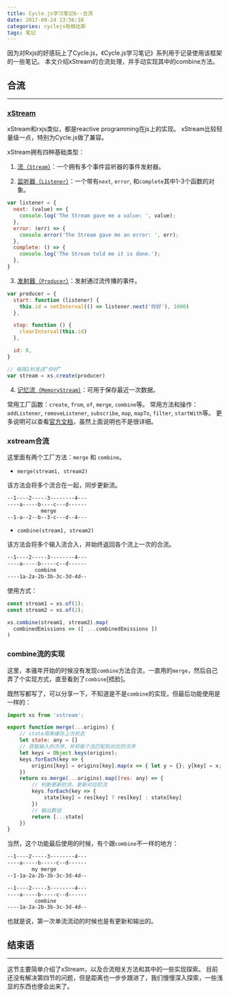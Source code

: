 ```yaml
---
title: Cycle.js学习笔记6--合流
date: 2017-09-24 13:56:18
categories: cyclejs哈根达斯
tags: 笔记
---
```

因为对Rxjs的好感玩上了Cycle.js，《Cycle.js学习笔记》系列用于记录使用该框架的一些笔记。
本文介绍xStream的合流处理，并手动实现其中的combine方法。
<!--more-->

## 合流
---

### [xStream](https://github.com/staltz/xStream)
xStream和rxjs类似，都是reactive programming在js上的实现。
xStream比较轻量级一点，特别为Cycle.js做了兼容。

xStream拥有四种基础类型：
1. [流（`Stream`）](https://github.com/staltz/xstream#stream)：一个拥有多个事件监听器的事件发射器。

2. [监听器（`Listener`）](https://github.com/staltz/xstream#listener)：一个带有`next`, `error`, 和`complete`其中1-3个函数的对象。

``` js
var listener = {
  next: (value) => {
    console.log('The Stream gave me a value: ', value);
  },
  error: (err) => {
    console.error('The Stream gave me an error: ', err);
  },
  complete: () => {
    console.log('The Stream told me it is done.');
  },
}
```

3. [发射器（`Producer`）](https://github.com/staltz/xstream#producer)：发射通过流传播的事件。

``` js
var producer = {
  start: function (listener) {
    this.id = setInterval(() => listener.next('你好'), 1000)
  },

  stop: function () {
    clearInterval(this.id)
  },

  id: 0,
}

// 每隔1秒发送“你好”
var stream = xs.create(producer)
```

4. [记忆流（`MemoryStream`）](https://github.com/staltz/xstream#memorystream)：可用于保存最近一次数据。

常用工厂函数：`create`, `from`, `of`, `merge`, `combine`等。
常用方法和操作：`addListener`, `removeListener`, `subscribe`, `map`, `mapTo`, `filter`, `startWith`等。
更多说明可以查看[官方文档](https://github.com/staltz/xStream)，虽然上面说明也不是很详细。

### xstream合流
这里面有两个工厂方法：`merge` 和 `combine`。

- `merge(stream1, stream2)`

该方法会将多个流合在一起，同步更新流。

``` md
--1----2-----3--------4---
----a-----b----c---d------
           merge
--1-a--2--b--3-c---d--4---
```

- `combine(stream1, stream2)`

该方法会将多个输入流合入，并始终返回各个流上一次的合流。

``` md
--1----2-----3--------4---
----a-----b-----c--d------
         combine
----1a-2a-2b-3b-3c-3d-4d--
```

使用方式：

``` js
const stream1 = xs.of(1);
const stream2 = xs.of(2);

xs.combine(stream1, stream2).map(
  combinedEmissions => ([ ...combinedEmissions ])
)
```

### combine流的实现
这里，本骚年开始的时候没有发现`combine`方法合流，一直用的`merge`，然后自己弄了个实现方式，直至看到了`combine`[捂脸]。

既然写都写了，可以分享一下，不知道是不是`combine`的实现，但最后功能使用是一样的：

``` js
import xs from 'xstream';

export function merge(...origins) {
    // state用来缓存上次状态
    let state: any = []
    // 获取输入的次序，并将每个流匹配到对应的次序
    let keys = Object.keys(origins);
    keys.forEach(key => {
        origins[key] = origins[key].map(x => { let y = {}; y[key] = x; return y; })
    })
    return xs.merge(...origins).map((res: any) => {
        // 判断更新的流，更新对应的流
        keys.forEach(key => {
            state[key] = res[key] ? res[key] : state[key]
        })
        // 输出数组
        return [...state]
    })
}
```

当然，这个功能最后使用的时候，有个跟`combine`不一样的地方：

``` md
--1----2-----3--------4---
----a-----b-----c--d------
        my merge
--1-1a-2a-2b-3b-3c-3d-4d--

--1----2-----3--------4---
----a-----b-----c--d------
         combine
----1a-2a-2b-3b-3c-3d-4d--
```

也就是说，第一次单流流动的时候也是有更新和输出的。

## 结束语
-----
这节主要简单介绍了xStream，以及合流相关方法和其中的一些实现探索。
目前还没有解决第四节的问题，但是距离也一步步跟进了，我们慢慢深入探索，一些浅显的东西也便会出来了。